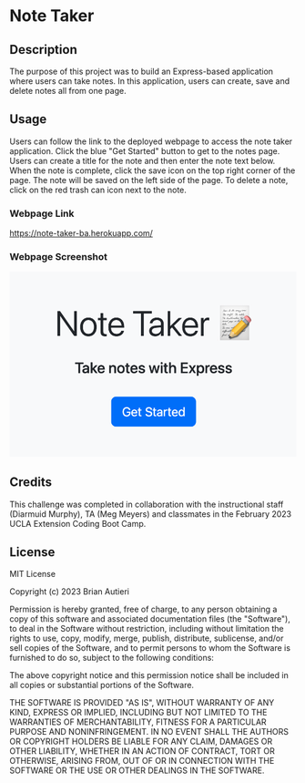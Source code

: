 # Note Taker

## Description

The purpose of this project was to build an Express-based application where users can take notes. In this application, users can create, save and delete notes all from one page.

## Usage

Users can follow the link to the deployed webpage to access the note taker application. Click the blue "Get Started" button to get to the notes page. Users can create a title for the note and then enter the note text below. When the note is complete, click the save icon on the top right corner of the page. The note will be saved on the left side of the page. To delete a note, click on the red trash can icon next to the note. 

### Webpage Link

https://note-taker-ba.herokuapp.com/

### Webpage Screenshot

![alt text](note-taker.png)

## Credits

This challenge was completed in collaboration with the instructional staff (Diarmuid Murphy), TA (Meg Meyers) and classmates in the February 2023 UCLA Extension Coding Boot Camp.

## License

MIT License

Copyright (c) 2023 Brian Autieri

Permission is hereby granted, free of charge, to any person obtaining a copy of this software and associated documentation files (the "Software"), to deal in the Software without restriction, including without limitation the rights to use, copy, modify, merge, publish, distribute, sublicense, and/or sell copies of the Software, and to permit persons to whom the Software is furnished to do so, subject to the following conditions:

The above copyright notice and this permission notice shall be included in all copies or substantial portions of the Software.

THE SOFTWARE IS PROVIDED "AS IS", WITHOUT WARRANTY OF ANY KIND, EXPRESS OR IMPLIED, INCLUDING BUT NOT LIMITED TO THE WARRANTIES OF MERCHANTABILITY, FITNESS FOR A PARTICULAR PURPOSE AND NONINFRINGEMENT. IN NO EVENT SHALL THE AUTHORS OR COPYRIGHT HOLDERS BE LIABLE FOR ANY CLAIM, DAMAGES OR OTHER LIABILITY, WHETHER IN AN ACTION OF CONTRACT, TORT OR OTHERWISE, ARISING FROM, OUT OF OR IN CONNECTION WITH THE SOFTWARE OR THE USE OR OTHER DEALINGS IN THE SOFTWARE.
